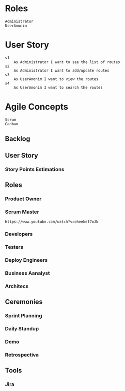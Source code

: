 # Roles
	Administrator
	UserAnonim
	
# User Story
	s1
		As Administrator I want to see the list of routes
	s2
		As Administrator I want to add/update routes
	s3
		As UserAnonim I want to view the routes
	s4
		As UserAnonim I want to search the routes
		
# Agile Concepts
	Scrum
	Canban
## Backlog
## User Story     
### Story Points Estimations
## Roles
### Product Owner
### Scrum Master 
	https://www.youtube.com/watch?v=oheekef7oJk
### Developers
### Testers
### Deploy Engineers
### Business Aanalyst
### Architecs
## Ceremonies
### Sprint Planning
### Daily Standup
### Demo
### Retrospectiva
## Tools
### Jira   